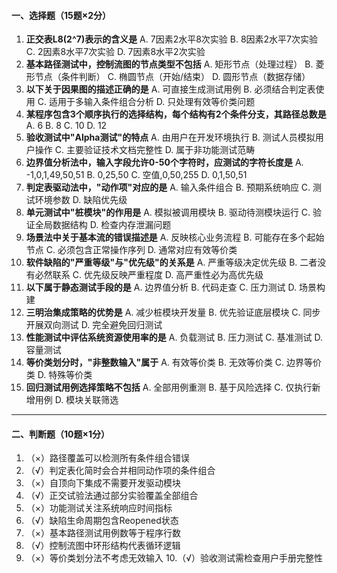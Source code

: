 #### **一、选择题（15题×2分）**

1. **正交表L8(2^7)表示的含义是**
   A. 7因素2水平8次实验
   B. 8因素2水平7次实验
   C. 2因素8水平7次实验
   D. 7因素8水平2次实验
2. **基本路径测试中，控制流图的节点类型不包括**
   A. 矩形节点（处理过程）
   B. 菱形节点（条件判断）
   C. 椭圆节点（开始/结束）
   D. 圆形节点（数据存储）
3. **以下关于因果图的描述正确的是**
   A. 可直接生成测试用例
   B. 必须结合判定表使用
   C. 适用于多输入条件组合分析
   D. 只处理有效等价类问题
4. **某程序包含3个顺序执行的选择结构，每个结构有2个条件分支，其路径总数是**
   A. 6
   B. 8
   C. 10
   D. 12
5. **验收测试中"Alpha测试"的特点**
   A. 由用户在开发环境执行
   B. 测试人员模拟用户操作
   C. 主要验证技术文档完整性
   D. 属于非功能测试范畴
6. **边界值分析法中，输入字段允许0-50个字符时，应测试的字符长度是**
   A. -1,0,1,49,50,51
   B. 0,25,50
   C. 空值,0,50,255
   D. 0,1,50,51
7. **判定表驱动法中，"动作项"对应的是**
   A. 输入条件组合
   B. 预期系统响应
   C. 测试环境参数
   D. 缺陷优先级
8. **单元测试中"桩模块"的作用是**
   A. 模拟被调用模块
   B. 驱动待测模块运行
   C. 验证全局数据结构
   D. 检查内存泄漏问题
9. **场景法中关于基本流的错误描述是**
   A. 反映核心业务流程
   B. 可能存在多个起始节点
   C. 必须包含正常操作序列
   D. 通常对应有效等价类
10. **软件缺陷的"严重等级"与"优先级"的关系是**
    A. 严重等级决定优先级
    B. 二者没有必然联系
    C. 优先级反映严重程度
    D. 高严重性必为高优先级
11. **以下属于静态测试手段的是**
    A. 边界值分析
    B. 代码走查
    C. 压力测试
    D. 场景构建
12. **三明治集成策略的优势是**
    A. 减少桩模块开发量
    B. 优先验证底层模块
    C. 同步开展双向测试
    D. 完全避免回归测试
13. **性能测试中评估系统资源使用率的是**
    A. 负载测试
    B. 压力测试
    C. 基准测试
    D. 容量测试
14. **等价类划分时，"非整数输入"属于**
    A. 有效等价类
    B. 无效等价类
    C. 边界等价类
    D. 特殊等价类
15. **回归测试用例选择策略不包括**
    A. 全部用例重测
    B. 基于风险选择
    C. 仅执行新增用例
    D. 模块关联筛选

------

#### **二、判断题（10题×1分）**

1. （×）路径覆盖可以检测所有条件组合错误
2. （√）判定表化简时会合并相同动作项的条件组合
3. （×）自顶向下集成不需要开发驱动模块
4. （√）正交试验法通过部分实验覆盖全部组合
5. （×）功能测试关注系统响应时间指标
6. （√）缺陷生命周期包含Reopened状态
7. （×）基本路径测试用例数等于程序行数
8. （√）控制流图中环形结构代表循环逻辑
9. （×）等价类划分法不考虑无效输入
   10.（√）验收测试需检查用户手册完整性